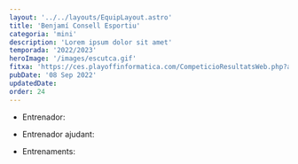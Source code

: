 ```yaml
---
layout: '../../layouts/EquipLayout.astro'
title: 'Benjamí Consell Esportiu'
categoria: 'mini'
description: 'Lorem ipsum dolor sit amet'
temporada: '2022/2023'
heroImage: '/images/escutca.gif'
fitxa: 'https://ces.playoffinformatica.com/CompeticioResultatsWeb.php?accio=accio_competicio_publica_resultats&idGrup=661'
pubDate: '08 Sep 2022'
updatedDate:
order: 24
---
```


- Entrenador:

- Entrenador ajudant:

- Entrenaments:
